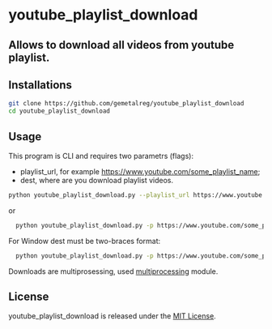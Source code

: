 # youtube_playlist_download

## Allows to download all videos from youtube playlist.

## Installations
```sh
git clone https://github.com/gemetalreg/youtube_playlist_download
cd youtube_playlist_download
```
## Usage
This program is CLI and requires two parametrs (flags):

- playlist_url, for example https://www.youtube.com/some_playlist_name;
- dest, where are you download playlist videos.

```sh
python youtube_playlist_download.py --playlist_url https://www.youtube.com/some_playlist_name --dest /usr/video_folder
```
or
```sh
  python youtube_playlist_download.py -p https://www.youtube.com/some_playlist_name -d /usr/video_folder
```

For Window dest must be two-braces format:
```sh
  python youtube_playlist_download.py -p https://www.youtube.com/some_playlist_name -d D:\\Users\\CrisisCore
```
Downloads are multiprosessing, used [multiprocessing](https://docs.python.org/3.6/library/multiprocessing.html) module.

## License
youtube_playlist_download is released under the [MIT License](https://github.com/gemetalreg/youtube_playlist_download/blob/master/LICENSE).

